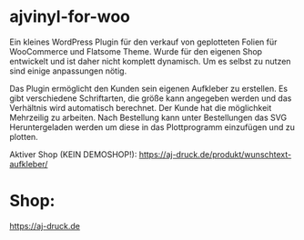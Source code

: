 # ajvinyl-for-woo
Ein kleines WordPress Plugin für den verkauf von geplotteten Folien für WooCommerce und Flatsome Theme.
Wurde für den eigenen Shop entwickelt und ist daher nicht komplett dynamisch.
Um es selbst zu nutzen sind einige anpassungen nötig.

Das Plugin ermöglicht den Kunden sein eigenen Aufkleber zu erstellen.
Es gibt verschiedene Schriftarten, die größe kann angegeben werden und das Verhältnis wird automatisch berechnet.
Der Kunde hat die möglichkeit Mehrzeilig zu arbeiten.
Nach Bestellung kann unter Bestellungen das SVG Heruntergeladen werden um diese in das Plottprogramm einzufügen und zu plotten.

Aktiver Shop (KEIN DEMOSHOP!): https://aj-druck.de/produkt/wunschtext-aufkleber/

# Shop:
https://aj-druck.de

